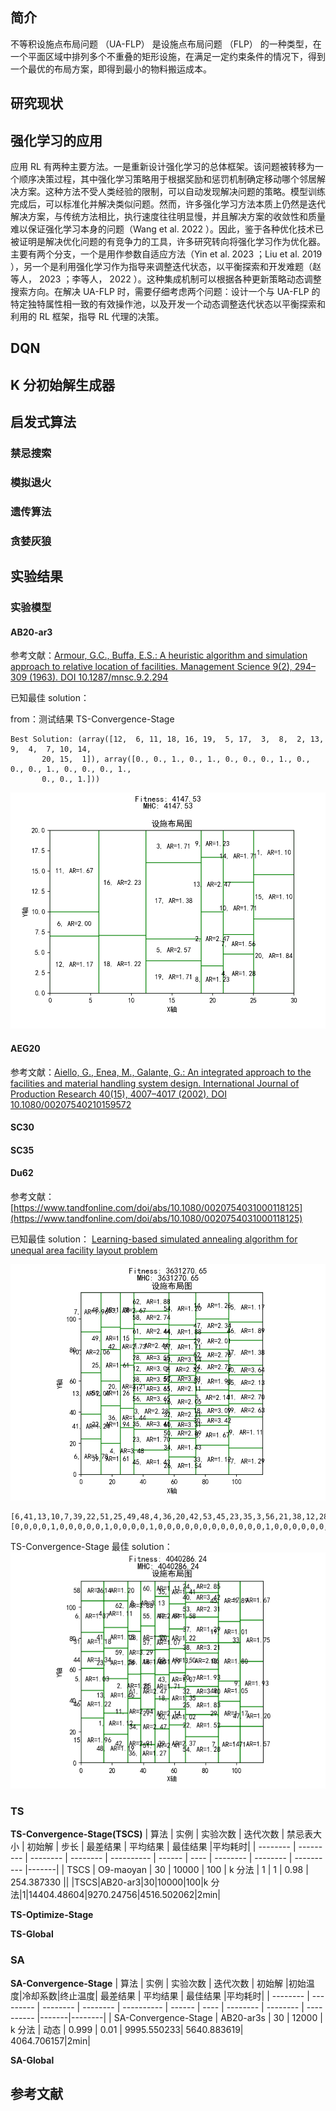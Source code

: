 ## 简介

<!-- UAFLP是什么 -->

不等积设施点布局问题 （UA-FLP） 是设施点布局问题 （FLP） 的一种类型，在一个平面区域中排列多个不重叠的矩形设施，在满足一定约束条件的情况下，得到一个最优的布局方案，即得到最小的物料搬运成本。

## 研究现状

## 强化学习的应用

应用 RL 有两种主要方法。一是重新设计强化学习的总体框架。该问题被转移为一个顺序决策过程，其中强化学习策略用于根据奖励和惩罚机制确定移动哪个邻居解决方案。这种方法不受人类经验的限制，可以自动发现解决问题的策略。模型训练完成后，可以标准化并解决类似问题。然而，许多强化学习方法本质上仍然是迭代解决方案，与传统方法相比，执行速度往往明显慢，并且解决方案的收敛性和质量难以保证强化学习本身的问题（Wang et al. 2022 ）。因此，鉴于各种优化技术已被证明是解决优化问题的有竞争力的工具，许多研究转向将强化学习作为优化器。主要有两个分支，一个是用作参数自适应方法（Yin et al. 2023 ；Liu et al. 2019 ），另一个是利用强化学习作为指导来调整迭代状态，以平衡探索和开发难题（赵等人， 2023 ；李等人， 2022 ）。这种集成机制可以根据各种更新策略动态调整搜索方向。在解决 UA-FLP 时，需要仔细考虑两个问题：设计一个与 UA-FLP 的特定独特属性相一致的有效操作池，以及开发一个动态调整迭代状态以平衡探索和利用的 RL 框架，指导 RL 代理的决策。

## DQN

## K 分初始解生成器

## 启发式算法

### 禁忌搜索

### 模拟退火

### 遗传算法

### 贪婪灰狼

###

## 实验结果

### 实验模型

#### AB20-ar3

参考文献：[Armour, G.C., Buffa, E.S.: A heuristic algorithm and simulation approach to relative location of facilities. Management Science 9(2), 294–309 (1963). DOI 10.1287/mnsc.9.2.294](https://sci-hub.se/10.1287/mnsc.9.2.294)

已知最佳 solution：

from：测试结果 TS-Convergence-Stage

```text
Best Solution: (array([12,  6, 11, 18, 16, 19,  5, 17,  3,  8,  2, 13,  9,  4,  7, 10, 14,
       20, 15,  1]), array([0., 0., 1., 0., 1., 0., 0., 0., 1., 0., 0., 0., 1., 0., 0., 0., 1.,
       0., 0., 1.]))
```

![alt text](./imgs/AB20-ar3-best.png)

#### AEG20

参考文献：[Aiello, G., Enea, M., Galante, G.: An integrated approach to the facilities and material handling system design. International Journal of Production Research 40(15), 4007–4017 (2002). DOI 10.1080/00207540210159572](https://sci-hub.se/10.1080/00207540210159572)

#### SC30

#### SC35

#### Du62

参考文献：[https://www.tandfonline.com/doi/abs/10.1080/0020754031000118125](https://www.tandfonline.com/doi/abs/10.1080/0020754031000118125)

已知最佳 solution：
[Learning-based simulated annealing algorithm for unequal area facility layout problem](https://link.springer.com/article/10.1007/s00500-023-09372-6#Tab2)

![alt text](./imgs/du62-best.png)

```text
[6,41,13,10,7,39,22,51,25,49,48,4,36,20,42,53,45,23,35,3,56,21,38,12,28,1,61,58,62,26,34,50,60,32,16,11,57,2,43,27,44,54,33,8,30,18,5,59,24,52,29,47,14,17,9,19,31,55,40,37,46,15,]
[0,0,0,0,1,0,0,0,0,0,1,0,0,0,0,1,0,0,0,0,0,0,0,0,0,0,0,0,1,0,0,0,0,0,0,0,0,0,0,0,0,1,0,0,0,0,0,0,0,0,0,0,1,0,0,0,0,0,0,0,0,0,1,]
```

TS-Convergence-Stage 最佳 solution：
![alt text](./imgs/TS-Convergence-Stage-best.png)

### TS

**TS-Convergence-Stage(TSCS)**
| 算法 | 实例 | 实验次数 | 迭代次数 | 禁忌表大小 | 初始解 | 步长 | 最差结果 | 平均结果 | 最佳结果 |平均耗时|
| -------- | --------- | -------- | -------- | ---------- | ------ | ---- | -------- | -------- | ---------- |-------|
| TSCS | O9-maoyan | 30 | 10000 | 100 | k 分法 | 1 | 1 | 0.98 | 254.387330 ||
|TSCS|AB20-ar3|30|10000|100|k 分法|1|14404.48604|9270.24756|4516.502062|2min|

**TS-Optimize-Stage**

**TS-Global**

### SA

**SA-Convergence-Stage**
| 算法 | 实例 | 实验次数 | 迭代次数 | 初始解 |初始温度|冷却系数|终止温度| 最差结果 | 平均结果 | 最佳结果 |平均耗时|
| -------- | --------- | -------- | -------- | ---------- | ------ | ---- | -------- | -------- | ---------- |-------|--------|
| SA-Convergence-Stage | AB20-ar3s | 30 | 12000 | k 分法 | 动态 | 0.999 | 0.01 | 9995.550233| 5640.883619| 4064.706157|2min|

**SA-Global**

## 参考文献
